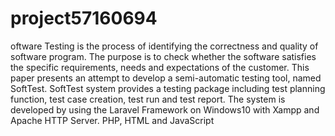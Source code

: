 # project57160694
oftware Testing is the process of identifying the correctness and quality of software program. The purpose is to check whether the software satisfies the specific requirements, needs and expectations of the customer. This paper presents an attempt to develop a semi-automatic       testing tool, named SoftTest. SoftTest system provides a testing package including test planning function, test case creation, test run and test report. The system is developed by using the Laravel Framework on Windows10 with Xampp and Apache HTTP Server. PHP, HTML and JavaScript
